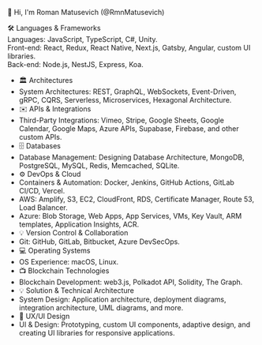 👋 Hi, I'm Roman Matusevich (@RmnMatusevich)

🛠 Languages & Frameworks
<br>  Languages: JavaScript, TypeScript, C#, Unity.
<br>  Front-end: React, Redux, React Native, Next.js, Gatsby, Angular, custom UI libraries.
<br>  Back-end: Node.js, NestJS, Express, Koa.
- 🏛 Architectures
- System Architectures: REST, GraphQL, WebSockets, Event-Driven, gRPC, CQRS, Serverless, Microservices, Hexagonal Architecture.
- ✉️ APIs & Integrations
- Third-Party Integrations: Vimeo, Stripe, Google Sheets, Google Calendar, Google Maps, Azure APIs, Supabase, Firebase, and other custom APIs.
- 🗄 Databases
- Database Management: Designing Database Architecture, MongoDB, PostgreSQL, MySQL, Redis, Memcached, SQLite.
- ⚙️ DevOps & Cloud
- Containers & Automation: Docker, Jenkins, GitHub Actions, GitLab CI/CD, Vercel.
- AWS: Amplify, S3, EC2, CloudFront, RDS, Certificate Manager, Route 53, Load Balancer.
- Azure: Blob Storage, Web Apps, App Services, VMs, Key Vault, ARM templates, Application Insights, ACR.
- 💡 Version Control & Collaboration
- Git: GitHub, GitLab, Bitbucket, Azure DevSecOps.
- 💻 Operating Systems
- OS Experience: macOS, Linux.
- 📺 Blockchain Technologies
- Blockchain Development: web3.js, Polkadot API, Solidity, The Graph.
- 💡 Solution & Technical Architecture
- System Design: Application architecture, deployment diagrams, integration architecture, UML diagrams, and more.
- 📱 UX/UI Design
- UI & Design: Prototyping, custom UI components, adaptive design, and creating UI libraries for responsive applications.
